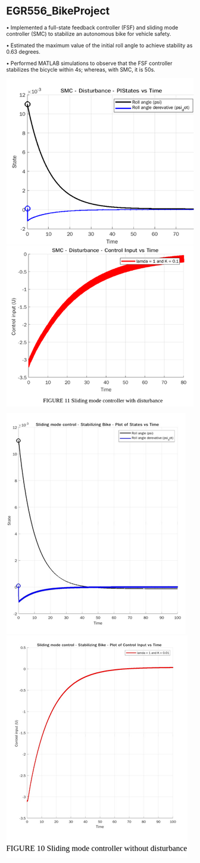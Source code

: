 # EGR556_BikeProject 


• Implemented a full-state feedback controller (FSF) and sliding mode controller (SMC) to stabilize an autonomous bike
for vehicle safety. 


• Estimated the maximum value of the initial roll angle to achieve stability as 0.63 degrees.


• Performed MATLAB simulations to observe that the FSF controller stabilizes the bicycle within 4s; whereas,
with SMC, it is 50s.


![Plot of States with disturbance](https://github.com/adityaravichander/egr556_bikeproject/blob/main/SMC_states_dist.png)
![Plot of Control Input with disturbance](https://github.com/adityaravichander/egr556_bikeproject/blob/main/SMC_control_dist.png) 


![Plot of States without disturbance](https://github.com/adityaravichander/egr556_bikeproject/blob/main/SMC_states_wodist.png)
![Plot of Control Input without disturbance](https://github.com/adityaravichander/egr556_bikeproject/blob/main/SMC_control_wodist.png)
